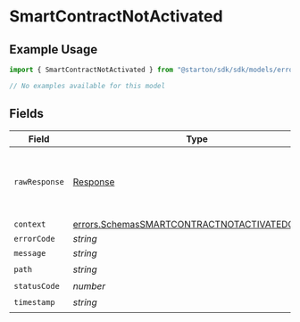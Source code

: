 # SmartContractNotActivated

## Example Usage

```typescript
import { SmartContractNotActivated } from "@starton/sdk/sdk/models/errors";

// No examples available for this model
```

## Fields

| Field                                                                                                                   | Type                                                                                                                    | Required                                                                                                                | Description                                                                                                             |
| ----------------------------------------------------------------------------------------------------------------------- | ----------------------------------------------------------------------------------------------------------------------- | ----------------------------------------------------------------------------------------------------------------------- | ----------------------------------------------------------------------------------------------------------------------- |
| `rawResponse`                                                                                                           | [Response](https://developer.mozilla.org/en-US/docs/Web/API/Response)                                                   | :heavy_minus_sign:                                                                                                      | Raw HTTP response; suitable for custom response parsing                                                                 |
| `context`                                                                                                               | [errors.SchemasSMARTCONTRACTNOTACTIVATEDContext](../../../sdk/models/errors/schemassmartcontractnotactivatedcontext.md) | :heavy_minus_sign:                                                                                                      | N/A                                                                                                                     |
| `errorCode`                                                                                                             | *string*                                                                                                                | :heavy_minus_sign:                                                                                                      | N/A                                                                                                                     |
| `message`                                                                                                               | *string*                                                                                                                | :heavy_minus_sign:                                                                                                      | N/A                                                                                                                     |
| `path`                                                                                                                  | *string*                                                                                                                | :heavy_check_mark:                                                                                                      | N/A                                                                                                                     |
| `statusCode`                                                                                                            | *number*                                                                                                                | :heavy_minus_sign:                                                                                                      | N/A                                                                                                                     |
| `timestamp`                                                                                                             | *string*                                                                                                                | :heavy_check_mark:                                                                                                      | N/A                                                                                                                     |